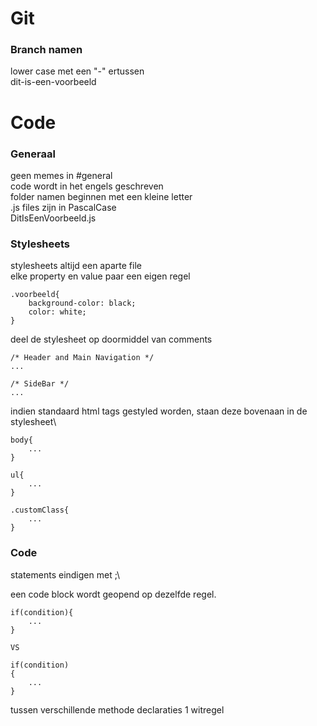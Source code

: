 # Git
### Branch namen
lower case met een "-" ertussen\
dit-is-een-voorbeeld

# Code
### Generaal
geen memes in #general\
code wordt in het engels geschreven\
folder namen beginnen met een kleine letter\
.js files zijn in PascalCase\
DitIsEenVoorbeeld.js

### Stylesheets
stylesheets altijd een aparte file\
elke property en value paar een eigen regel
```
.voorbeeld{
    background-color: black;
    color: white;
}
```
deel de stylesheet op doormiddel van comments
```
/* Header and Main Navigation */
...

/* SideBar */
...
```
indien standaard html tags gestyled worden, staan deze bovenaan in de stylesheet\
```
body{
    ...
}

ul{
    ...
}

.customClass{
    ...
}
```

### Code
statements eindigen met ;\

een code block wordt geopend op dezelfde regel.
```
if(condition){
    ...
}

VS

if(condition)
{
    ...
}
```
tussen verschillende methode declaraties 1 witregel
